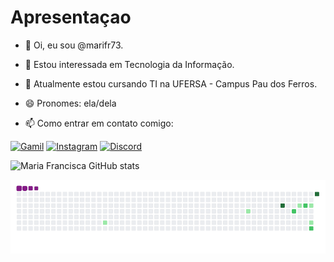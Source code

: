 # Apresentaçao 

- 👋 Oi, eu sou @marifr73.

- 👀 Estou interessada em Tecnologia da Informação.

- 🌱 Atualmente estou cursando TI na UFERSA - Campus Pau dos Ferros.

- 😄 Pronomes: ela/dela

- 📫 Como entrar em contato comigo:

[![Gamil](https://img.shields.io/badge/Gmail-D14836?style=for-the-badge&logo=gmail&logoColor=white)](https://mail.google.com/mail/u/0/#inbox)
[![Instagram](https://img.shields.io/badge/Instagram-E4405F?style=for-the-badge&logo=instagram&logoColor=white)](https://www.instagram.com/maria_francisca73/)
[![Discord](https://img.shields.io/badge/Discord-7289DA?style=for-the-badge&logo=discord&logoColor=white)](https://discord.com/channels/@mariafrancisc/)

![Maria Francisca GitHub stats](https://github-readme-stats.vercel.app/api?username=marifr73&show_icons=true&theme=radical=dracula)

![snake gif](https://github.com/marifr73/marifr73/blob/output/github-contribution-grid-snake.gif)
